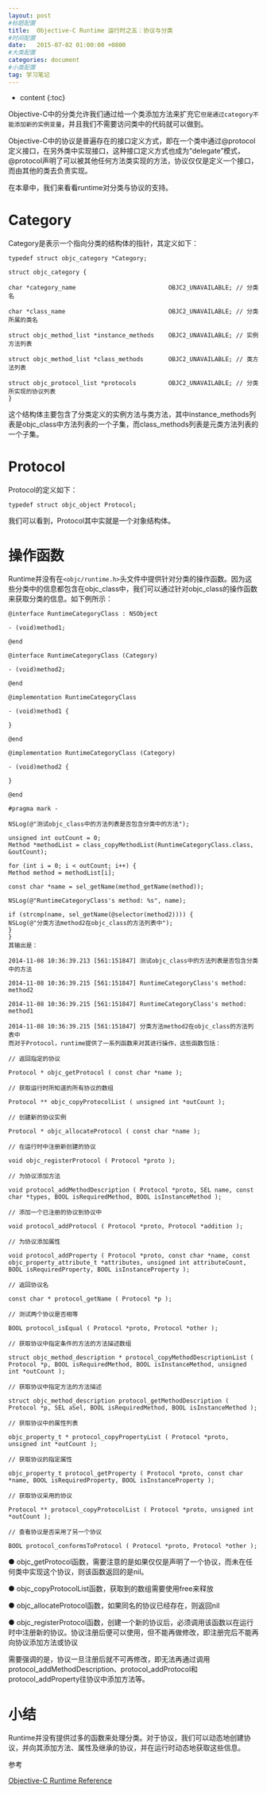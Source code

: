 ```yaml
---
layout: post
#标题配置
title:  Objective-C Runtime 运行时之五：协议与分类
#时间配置
date:   2015-07-02 01:00:00 +0800
#大类配置
categories: document
#小类配置
tag: 学习笔记
---
```


* content
{:toc}


Objective-C中的分类允许我们通过给一个类添加方法来扩充它`但是通过category不能添加新的实例变量`，并且我们不需要访问类中的代码就可以做到。

Objective-C中的协议是普遍存在的接口定义方式，即在一个类中通过@protocol定义接口，在另外类中实现接口，这种接口定义方式也成为“delegate”模式，@protocol声明了可以被其他任何方法类实现的方法，协议仅仅是定义一个接口，而由其他的类去负责实现。

在本章中，我们来看看runtime对分类与协议的支持。

Category
====
Category是表示一个指向分类的结构体的指针，其定义如下：

```
typedef struct objc_category *Category;

struct objc_category {

char *category_name                          OBJC2_UNAVAILABLE; // 分类名

char *class_name                             OBJC2_UNAVAILABLE; // 分类所属的类名

struct objc_method_list *instance_methods    OBJC2_UNAVAILABLE; // 实例方法列表

struct objc_method_list *class_methods       OBJC2_UNAVAILABLE; // 类方法列表

struct objc_protocol_list *protocols         OBJC2_UNAVAILABLE; // 分类所实现的协议列表
}  
```
这个结构体主要包含了分类定义的实例方法与类方法，其中instance_methods列表是objc_class中方法列表的一个子集，而class_methods列表是元类方法列表的一个子集。

Protocol
====
Protocol的定义如下：

```
typedef struct objc_object Protocol;
```
我们可以看到，Protocol其中实就是一个对象结构体。

操作函数
===
Runtime并没有在`<objc/runtime.h>`头文件中提供针对分类的操作函数。因为这些分类中的信息都包含在objc_class中，我们可以通过针对objc_class的操作函数来获取分类的信息。如下例所示：

```
@interface RuntimeCategoryClass : NSObject

- (void)method1;

@end

@interface RuntimeCategoryClass (Category)

- (void)method2;

@end

@implementation RuntimeCategoryClass

- (void)method1 {

}

@end

@implementation RuntimeCategoryClass (Category)

- (void)method2 {

}

@end

#pragma mark -

NSLog(@"测试objc_class中的方法列表是否包含分类中的方法");

unsigned int outCount = 0;
Method *methodList = class_copyMethodList(RuntimeCategoryClass.class, &outCount);

for (int i = 0; i < outCount; i++) {
Method method = methodList[i];

const char *name = sel_getName(method_getName(method));

NSLog(@"RuntimeCategoryClass's method: %s", name);

if (strcmp(name, sel_getName(@selector(method2)))) {
NSLog(@"分类方法method2在objc_class的方法列表中");
}
}
其输出是：

2014-11-08 10:36:39.213 [561:151847] 测试objc_class中的方法列表是否包含分类中的方法

2014-11-08 10:36:39.215 [561:151847] RuntimeCategoryClass's method: method2

2014-11-08 10:36:39.215 [561:151847] RuntimeCategoryClass's method: method1

2014-11-08 10:36:39.215 [561:151847] 分类方法method2在objc_class的方法列表中
而对于Protocol，runtime提供了一系列函数来对其进行操作，这些函数包括：

// 返回指定的协议

Protocol * objc_getProtocol ( const char *name );

// 获取运行时所知道的所有协议的数组

Protocol ** objc_copyProtocolList ( unsigned int *outCount );

// 创建新的协议实例

Protocol * objc_allocateProtocol ( const char *name );

// 在运行时中注册新创建的协议

void objc_registerProtocol ( Protocol *proto );

// 为协议添加方法

void protocol_addMethodDescription ( Protocol *proto, SEL name, const char *types, BOOL isRequiredMethod, BOOL isInstanceMethod );

// 添加一个已注册的协议到协议中

void protocol_addProtocol ( Protocol *proto, Protocol *addition );

// 为协议添加属性

void protocol_addProperty ( Protocol *proto, const char *name, const objc_property_attribute_t *attributes, unsigned int attributeCount, BOOL isRequiredProperty, BOOL isInstanceProperty );

// 返回协议名

const char * protocol_getName ( Protocol *p );

// 测试两个协议是否相等

BOOL protocol_isEqual ( Protocol *proto, Protocol *other );

// 获取协议中指定条件的方法的方法描述数组

struct objc_method_description * protocol_copyMethodDescriptionList ( Protocol *p, BOOL isRequiredMethod, BOOL isInstanceMethod, unsigned int *outCount );

// 获取协议中指定方法的方法描述

struct objc_method_description protocol_getMethodDescription ( Protocol *p, SEL aSel, BOOL isRequiredMethod, BOOL isInstanceMethod );

// 获取协议中的属性列表

objc_property_t * protocol_copyPropertyList ( Protocol *proto, unsigned int *outCount );

// 获取协议的指定属性

objc_property_t protocol_getProperty ( Protocol *proto, const char *name, BOOL isRequiredProperty, BOOL isInstanceProperty );

// 获取协议采用的协议

Protocol ** protocol_copyProtocolList ( Protocol *proto, unsigned int *outCount );

// 查看协议是否采用了另一个协议

BOOL protocol_conformsToProtocol ( Protocol *proto, Protocol *other );
```
● objc_getProtocol函数，需要注意的是如果仅仅是声明了一个协议，而未在任何类中实现这个协议，则该函数返回的是nil。

● objc_copyProtocolList函数，获取到的数组需要使用free来释放

● objc_allocateProtocol函数，如果同名的协议已经存在，则返回nil

● objc_registerProtocol函数，创建一个新的协议后，必须调用该函数以在运行时中注册新的协议。协议注册后便可以使用，但不能再做修改，即注册完后不能再向协议添加方法或协议

需要强调的是，协议一旦注册后就不可再修改，即无法再通过调用protocol_addMethodDescription、protocol_addProtocol和protocol_addProperty往协议中添加方法等。

小结
====
Runtime并没有提供过多的函数来处理分类。对于协议，我们可以动态地创建协议，并向其添加方法、属性及继承的协议，并在运行时动态地获取这些信息。

参考

[Objective-C Runtime Reference](https://developer.apple.com/library/ios/documentation/Cocoa/Reference/ObjCRuntimeRef/)

